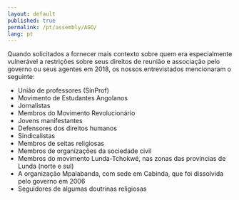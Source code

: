 ```yaml
---
layout: default
published: true
permalink: /pt/assembly/AGO/
lang: pt
---
```


Quando solicitados a fornecer mais contexto sobre quem era especialmente vulnerável a restrições sobre seus direitos de reunião e associação pelo governo ou seus agentes em 2018, os nossos entrevistados mencionaram o seguinte:

- União de professores (SinProf)
- Movimento de Estudantes Angolanos
- Jornalistas
- Membros do Movimento Revolucionário
- Jovens manifestantes
- Defensores dos direitos humanos
- Sindicalistas
- Membros de seitas religiosas
- Membros de organizações da sociedade civil
- Membros do movimento Lunda-Tchokwé, nas zonas das províncias de Lunda (norte e sul)
- A organização Mpalabanda, com sede em Cabinda, que foi dissolvida pelo governo em 2006
- Seguidores de algumas doutrinas religiosas
